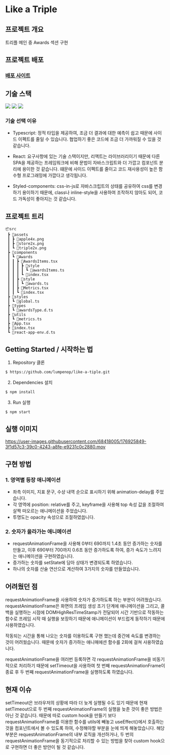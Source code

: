 # Like a Triple

## 프로젝트 개요
트리플 메인 중 Awards 섹션 구현

## 프로젝트 배포

### [배포 사이트](https://like-a-tiple.vercel.app/)

## 기술 스택
  <img src="https://img.shields.io/badge/TypeScript-v4.7.4-blue"/>
  <img src="https://img.shields.io/badge/React-v18.2.0-blue"/>
  <img src="https://img.shields.io/badge/StyledComponents-v5.3.5-blue"/>
  


### 기술 선택 이유
- Typescript: 정적 타입을 제공하여, 조금 더 결과에 대한 예측이 쉽고 때문에 사이드 이펙트를 줄일 수 있습니다. 협업하기 좋은 코드에 조금 더 가까워질 수 있을 것 같습니다.

- React: 요구사항에 있는 기술 스택이지만, 리액트는 라이브러리이기 때문에 다른 SPA을 제공하는 프레임워크에 비해 문법이 자바스크립트와 더 가깝고
  컴포넌트 분리에 용이한 것 같습니다. 떄문에 사이드 이펙트를 줄이고 코드 재사용성이 높은 함수형 프로그래밍에 가깝다고 생각됩니다. 
  
- Styled-components: css-in-js로 자바스크립트의 상태를 공유하여 css를 변경하기 용이하기 때문에, 
  class나 inline-style을 사용하여 조작하지 않아도 되어, 코드 가독성이 좋아지는 것 같습니다.

## 프로젝트 트리

```
📦src
 ┣ 📂assets
 ┃ ┣ 📜apple4x.png
 ┃ ┣ 📜store2x.png
 ┃ ┗ 📜triple2x.png
 ┣ 📂components
 ┃ ┗ 📂Awards
 ┃ ┃ ┣ 📂AwardsItems.tsx
 ┃ ┃ ┃ ┣ 📂style
 ┃ ┃ ┃ ┃ ┗ 📜awardsItems.ts
 ┃ ┃ ┃ ┗ 📜index.tsx
 ┃ ┃ ┣ 📂style
 ┃ ┃ ┃ ┗ 📜awards.ts
 ┃ ┃ ┣ 📜Metrics.tsx
 ┃ ┃ ┗ 📜index.tsx
 ┣ 📂styles
 ┃ ┗ 📜global.ts
 ┣ 📂types
 ┃ ┗ 📜awardsType.d.ts
 ┣ 📂utils
 ┃ ┗ 📜metrics.ts
 ┣ 📜App.tsx
 ┣ 📜index.tsx
 ┗ 📜react-app-env.d.ts
```

## Getting Started / 시작하는 법

1. Repository 클론
```sh
$ https://github.com/lumpenop/like-a-tiple.git
```

2. Dependencies 설치
```sh
$ npm install
```

3. Run 실행
```sh
$ npm start
```

## 실행 이미지

https://user-images.githubusercontent.com/68418005/176925849-3f1d57c3-39c0-4243-a8fe-e9231c0c2880.mov

## 구현 방법
### 1. 영역별 등장 애니메이션
  - 좌측 이미지, 지표 문구, 수상 내역 순으로 표시하기 위해 animation-delay를 주었습니다.
  - 각 영역에 position: relative를 주고, keyframe을 사용해 top 속성 값을 조절하여 살짝 떠오르는 애니메이션을 주었습니다.
  - 투명도는 opacity 속성으로 조절하였씁니다.
### 2. 숫자가 올라가는 애니메이션
  - requestAnimationFrame을 사용해 0부터 690까지 1.4초 동안 증가하는 숫자를 만들고, 이후 690부터 700까지 0.6초 동안 증가하도록 하여, 증가 속도가 느려지는 애니메이션을 구현하였습니다.
  - 증가하는 숫자를 setState에 담아 상태가 변경되도록 하였습니다.
  - 하나의 숫자를 산술 연산으로 계산하여 3가지의 숫자를 만들었습니다.
  
## 어려웠던 점
requestAnimationFrame을 사용하여 숫자가 증가하도록 하는 부분이 어려웠습니다.
requestAnimationFrame은 화면의 프레임 생성 초기 단계에 애니메이션을 그리고, 콜백을 실행하는 시점에 DOMHighResTimeStamp가 전달되어 시간 기반으로 작동하는 함수로 프레임 시작 때 실행을 보장하기 때문에 애니메이션이 부드럽게 동작하기 때문에 사용하였습니다.

작동되는 시간을 통해 나오는 숫자를 이용하도록 구현 했는데 중간에 속도를 변경하는 것이 어려웠습니다.
때문에 숫자가 증가하는 애니매에션 함수를 2회에 걸쳐 사용하였습니다.

requestAnimationFrame을 여러번 등록하면 각 requestAnimationFrame을 비동기적으로 처리하기 때문에
setTimeout을 사용하여 첫 번째 requestAnimationFrame이 종료 후 두 번째 requestAnimationFrame을 실행하도록 하였습니다.


## 현재 이슈
setTimeout은 브라우저의 상황에 따라 더 늦게 실행될 수도 있기 때문에 현재 setTimeout으로 두 번째 requestAnimationFrame의 실행을 늦춘 것이 좋은 방법은 아닌 것 같습니다. 
때문에 따로 custom hook을 만들기 보다 requestAnimationFrame를 이용한 함수를 utils에 빼놓고
useEffect()에서 호출하는 것을 컴포넌트에서 볼 수 있도록 하여, 수정해야할 부분을 눈에 띄게 해놓았습니다.
해당 부분은 requestAnimationFrame의 내부 로직을 개선하거나, 두 번의 requestAnimationFrame을 동기적으로 처리할 수 있는 방법을 찾아
custom hook으로 구현하면 더 좋은 방안이 될 것 같습니다.
